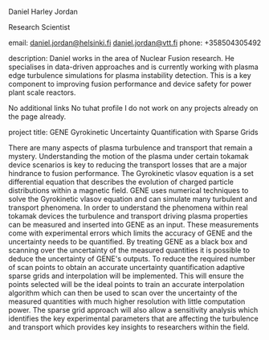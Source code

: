 Daniel Harley Jordan 

Research Scientist

email: daniel.jordan@helsinki.fi
daniel.jordan@vtt.fi
phone:
+358504305492

description:
Daniel works in the area of Nuclear Fusion research. He specialises in data-driven approaches and is currently working with plasma edge turbulence simulations for plasma instability detection. This is a key component to improving fusion performance and device safety for power plant scale reactors.

No additional links 
No tuhat profile
I do not work on any projects already on the page already.

project title: GENE Gyrokinetic Uncertainty Quantification with Sparse Grids

There are many aspects of plasma turbulence and transport that remain a mystery. Understanding the motion of the plasma under certain tokamak device scenarios is key to reducing the transport losses that are a major hindrance to fusion performance. The Gyrokinetic vlasov equation is a set differential equation that describes the evolution of charged particle distributions within a magnetic field. GENE uses numerical techniques to solve the Gyrokinetic vlasov equation and can simulate many turbulent and transport phenomena. In order to understand the phenomena within real tokamak devices the turbulence and transport driving plasma properties can be measured and inserted into GENE as an input. These measurements come with experimental errors which limits the accuracy of GENE and the uncertainty needs to be quantified. By treating GENE as a black box and scanning over the uncertainty of the measured quantities it is possible to deduce the uncertainty of GENE's outputs. To reduce the required number of scan points to obtain an accurate uncertainty quantification adaptive sparse grids and interpolation will be implemented. This will ensure the points selected will be the ideal points to train an accurate interpolation algorithm which can then be used to scan over the uncertainty of the measured quantities with much higher resolution with little computation power. The sparse grid approach will also allow a sensitivity analysis which identifies the key experimental parameters that are affecting the turbulence and transport which provides key insights to researchers within the field.


